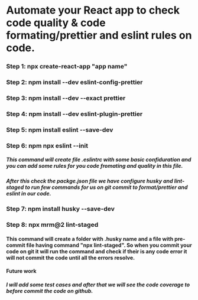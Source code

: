 # Automate your React app to check code quality & code formating/prettier and eslint rules on code.

 ### Step 1: npx create-react-app "app name"
 ### Step 2: npm install --dev eslint-config-prettier  
 ### Step 3: npm install --dev --exact prettier   
 ### Step 4: npm install --dev eslint-plugin-prettier
 ### Step 5: npm install eslint --save-dev    
 ### Step 6: npm npx eslint --init   
 ##### This command will create file .eslintrc with some basic confiduration and you can add some rules for you code fromating and quality in this file.
 ##### After this check the packge.json file we have configure husky and lint-staged to run few commands for us on git commit to format/prettier and eslint in our code.
 ### Step 7: npm install husky --save-dev  
 ### Step 8: npx mrm@2 lint-staged
 #### This command will create a folder with .husky name and a file with pre-commit file having command "npx lint-staged". So when you commit your code on git it will run the command and check if their is any code error it will not commit the code until all the errors resolve.
 #### Future work
 ##### I will add some test cases and after that we will see the code coverage to before commit the code on github.
     
 
 
